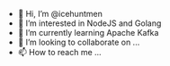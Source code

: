 - 👋 Hi, I’m @icehuntmen
- 👀 I’m interested in NodeJS and Golang
- 🌱 I’m currently learning Apache Kafka
- 💞️ I’m looking to collaborate on ...
- 📫 How to reach me ...

<!---
icehuntmen/icehuntmen is a ✨ special ✨ repository because its `README.md` (this file) appears on your GitHub profile.
You can click the Preview link to take a look at your changes.
--->
